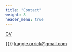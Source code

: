 ```yaml
---
title: "Contact"
weight: 8
header_menu: true
---
```


[CV](images/KO_CV_May_2025.pdf)


{{<icon class="fa fa-envelope">}}&nbsp;[kaggie.orrick@gmail.com](mailto:kaggie.orrick@gmail.com)

